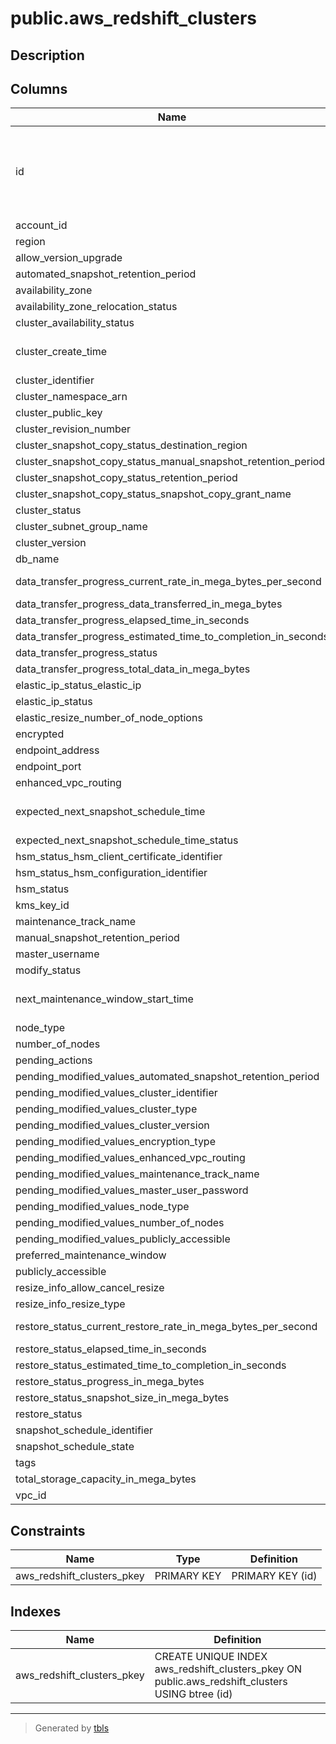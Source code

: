 # public.aws_redshift_clusters

## Description

## Columns

| Name | Type | Default | Nullable | Children | Parents | Comment |
| ---- | ---- | ------- | -------- | -------- | ------- | ------- |
| id | uuid |  | false | [public.aws_redshift_cluster_nodes](public.aws_redshift_cluster_nodes.md) [public.aws_redshift_cluster_parameter_groups](public.aws_redshift_cluster_parameter_groups.md) [public.aws_redshift_cluster_security_groups](public.aws_redshift_cluster_security_groups.md) [public.aws_redshift_cluster_deferred_maintenance_windows](public.aws_redshift_cluster_deferred_maintenance_windows.md) [public.aws_redshift_cluster_endpoint_vpc_endpoints](public.aws_redshift_cluster_endpoint_vpc_endpoints.md) [public.aws_redshift_cluster_iam_roles](public.aws_redshift_cluster_iam_roles.md) [public.aws_redshift_cluster_vpc_security_groups](public.aws_redshift_cluster_vpc_security_groups.md) |  |  |
| account_id | text |  | true |  |  |  |
| region | text |  | true |  |  |  |
| allow_version_upgrade | boolean |  | true |  |  |  |
| automated_snapshot_retention_period | integer |  | true |  |  |  |
| availability_zone | text |  | true |  |  |  |
| availability_zone_relocation_status | text |  | true |  |  |  |
| cluster_availability_status | text |  | true |  |  |  |
| cluster_create_time | timestamp without time zone |  | true |  |  |  |
| cluster_identifier | text |  | true |  |  |  |
| cluster_namespace_arn | text |  | true |  |  |  |
| cluster_public_key | text |  | true |  |  |  |
| cluster_revision_number | text |  | true |  |  |  |
| cluster_snapshot_copy_status_destination_region | text |  | true |  |  |  |
| cluster_snapshot_copy_status_manual_snapshot_retention_period | integer |  | true |  |  |  |
| cluster_snapshot_copy_status_retention_period | bigint |  | true |  |  |  |
| cluster_snapshot_copy_status_snapshot_copy_grant_name | text |  | true |  |  |  |
| cluster_status | text |  | true |  |  |  |
| cluster_subnet_group_name | text |  | true |  |  |  |
| cluster_version | text |  | true |  |  |  |
| db_name | text |  | true |  |  |  |
| data_transfer_progress_current_rate_in_mega_bytes_per_second | double precision |  | true |  |  |  |
| data_transfer_progress_data_transferred_in_mega_bytes | bigint |  | true |  |  |  |
| data_transfer_progress_elapsed_time_in_seconds | bigint |  | true |  |  |  |
| data_transfer_progress_estimated_time_to_completion_in_seconds | bigint |  | true |  |  |  |
| data_transfer_progress_status | text |  | true |  |  |  |
| data_transfer_progress_total_data_in_mega_bytes | bigint |  | true |  |  |  |
| elastic_ip_status_elastic_ip | text |  | true |  |  |  |
| elastic_ip_status | text |  | true |  |  |  |
| elastic_resize_number_of_node_options | text |  | true |  |  |  |
| encrypted | boolean |  | true |  |  |  |
| endpoint_address | text |  | true |  |  |  |
| endpoint_port | integer |  | true |  |  |  |
| enhanced_vpc_routing | boolean |  | true |  |  |  |
| expected_next_snapshot_schedule_time | timestamp without time zone |  | true |  |  |  |
| expected_next_snapshot_schedule_time_status | text |  | true |  |  |  |
| hsm_status_hsm_client_certificate_identifier | text |  | true |  |  |  |
| hsm_status_hsm_configuration_identifier | text |  | true |  |  |  |
| hsm_status | text |  | true |  |  |  |
| kms_key_id | text |  | true |  |  |  |
| maintenance_track_name | text |  | true |  |  |  |
| manual_snapshot_retention_period | integer |  | true |  |  |  |
| master_username | text |  | true |  |  |  |
| modify_status | text |  | true |  |  |  |
| next_maintenance_window_start_time | timestamp without time zone |  | true |  |  |  |
| node_type | text |  | true |  |  |  |
| number_of_nodes | integer |  | true |  |  |  |
| pending_actions | text[] |  | true |  |  |  |
| pending_modified_values_automated_snapshot_retention_period | integer |  | true |  |  |  |
| pending_modified_values_cluster_identifier | text |  | true |  |  |  |
| pending_modified_values_cluster_type | text |  | true |  |  |  |
| pending_modified_values_cluster_version | text |  | true |  |  |  |
| pending_modified_values_encryption_type | text |  | true |  |  |  |
| pending_modified_values_enhanced_vpc_routing | boolean |  | true |  |  |  |
| pending_modified_values_maintenance_track_name | text |  | true |  |  |  |
| pending_modified_values_master_user_password | text |  | true |  |  |  |
| pending_modified_values_node_type | text |  | true |  |  |  |
| pending_modified_values_number_of_nodes | integer |  | true |  |  |  |
| pending_modified_values_publicly_accessible | boolean |  | true |  |  |  |
| preferred_maintenance_window | text |  | true |  |  |  |
| publicly_accessible | boolean |  | true |  |  |  |
| resize_info_allow_cancel_resize | boolean |  | true |  |  |  |
| resize_info_resize_type | text |  | true |  |  |  |
| restore_status_current_restore_rate_in_mega_bytes_per_second | double precision |  | true |  |  |  |
| restore_status_elapsed_time_in_seconds | bigint |  | true |  |  |  |
| restore_status_estimated_time_to_completion_in_seconds | bigint |  | true |  |  |  |
| restore_status_progress_in_mega_bytes | bigint |  | true |  |  |  |
| restore_status_snapshot_size_in_mega_bytes | bigint |  | true |  |  |  |
| restore_status | text |  | true |  |  |  |
| snapshot_schedule_identifier | text |  | true |  |  |  |
| snapshot_schedule_state | text |  | true |  |  |  |
| tags | jsonb |  | true |  |  |  |
| total_storage_capacity_in_mega_bytes | bigint |  | true |  |  |  |
| vpc_id | text |  | true |  |  |  |

## Constraints

| Name | Type | Definition |
| ---- | ---- | ---------- |
| aws_redshift_clusters_pkey | PRIMARY KEY | PRIMARY KEY (id) |

## Indexes

| Name | Definition |
| ---- | ---------- |
| aws_redshift_clusters_pkey | CREATE UNIQUE INDEX aws_redshift_clusters_pkey ON public.aws_redshift_clusters USING btree (id) |

---

> Generated by [tbls](https://github.com/k1LoW/tbls)
